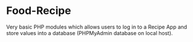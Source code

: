# Food-Recipe
Very basic PHP modules which allows users to log in to a Recipe App and store values into a database (PHPMyAdmin database on local host). 

